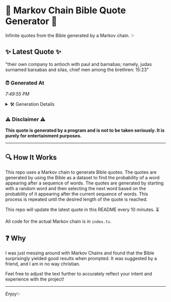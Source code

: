 # 📖 Markov Chain Bible Quote Generator 📖

Infinite quotes from the Bible generated by a Markov chain. ✨

## ✨ Latest Quote ✨
"their own company to antioch with paul and barnabas; namely, judas surnamed barsabas and silas, chief men among the brethren: 15:23"

### ⏰ Generated At
*7:49:55 PM*

<details>
    <summary>🛠️ Generation Details</summary>
    <p>
        <strong>🌱 Seed:</strong> their<br>
        <strong>🔄 Iterations:</strong> 20<br>
        <strong>📜 Context History:</strong><br>[ their ]: own<br>[ their, own ]: company<br>[ their, own, company ]: to<br>[ their, own, company, to ]: antioch<br>[ their, own, company, to, antioch ]: with<br>[ their, own, company, to, antioch, with ]: paul<br>[ own, company, to, antioch, with, paul ]: and<br>[ company, to, antioch, with, paul, and ]: barnabas;<br>[ to, antioch, with, paul, and, barnabas; ]: namely,<br>[ antioch, with, paul, and, barnabas;, namely, ]: judas<br>[ with, paul, and, barnabas;, namely,, judas ]: surnamed<br>[ paul, and, barnabas;, namely,, judas, surnamed ]: barsabas<br>[ and, barnabas;, namely,, judas, surnamed, barsabas ]: and<br>[ barnabas;, namely,, judas, surnamed, barsabas, and ]: silas,<br>[ namely,, judas, surnamed, barsabas, and, silas, ]: chief<br>[ judas, surnamed, barsabas, and, silas,, chief ]: men<br>[ surnamed, barsabas, and, silas,, chief, men ]: among<br>[ barsabas, and, silas,, chief, men, among ]: the<br>[ and, silas,, chief, men, among, the ]: brethren:<br>[ silas,, chief, men, among, the, brethren: ]: 15:23<br>
    </p>
</details>

### ⚠️ Disclaimer ⚠️
**This quote is generated by a program and is not to be taken seriously. It is purely for entertainment purposes.**

---

## 🔍 How It Works

This repo uses a Markov chain to generate Bible quotes. The quotes are generated by using the Bible as a dataset to find the probability of a word appearing after a sequence of words. The quotes are generated by starting with a random word and then selecting the next word based on the probability of it appearing after the current sequence of words. This process is repeated until the desired length of the quote is reached.

This repo will update the latest quote in this README every 10 minutes. ⏳

All code for the actual Markov chain is in `index.ts`.

## ❓ Why

I was just messing around with Markov Chains and found that the Bible surprisingly yielded good results when prompted. 
It was suggested by a friend, and I am in no way christian.

Feel free to adjust the text further to accurately reflect your intent and experience with the project!

---

*Enjoy*✨
